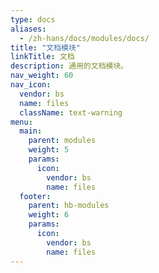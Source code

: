 ```yaml
---
type: docs
aliases:
  - /zh-hans/docs/modules/docs/
title: "文档模块"
linkTitle: 文档
description: 通用的文档模块。
nav_weight: 60
nav_icon:
  vendor: bs
  name: files
  className: text-warning
menu:
  main:
    parent: modules
    weight: 5
    params:
      icon:
        vendor: bs
        name: files
  footer:
    parent: hb-modules
    weight: 6
    params:
      icon:
        vendor: bs
        name: files
---
```


<!--more-->
